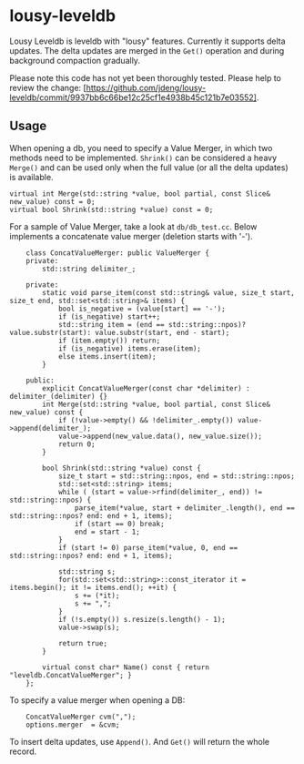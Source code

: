 lousy-leveldb
=============

Lousy Leveldb is leveldb with "lousy" features. Currently it supports delta updates. The delta updates are merged in the `Get()` operation and during background compaction gradually.

Please note this code has not yet been thoroughly tested. Please help to review the change: [https://github.com/jdeng/lousy-leveldb/commit/9937bb6c66be12c25cf1e4938b45c121b7e03552].

Usage
-----

When opening a db, you need to specify a Value Merger, in which two methods need to be implemented. `Shrink()` can be considered a heavy `Merge()` and can be used only when the full value (or all the delta updates) is available.

    virtual int Merge(std::string *value, bool partial, const Slice& new_value) const = 0;
    virtual bool Shrink(std::string *value) const = 0;

For a sample of Value Merger, take a look at `db/db_test.cc`. Below implements a concatenate value merger (deletion starts with '-').

		class ConcatValueMerger: public ValueMerger {
		private:
			std::string delimiter_;

		private:
			static void parse_item(const std::string& value, size_t start, size_t end, std::set<std::string>& items) {
				bool is_negative = (value[start] == '-');
				if (is_negative) start++;
				std::string item = (end == std::string::npos)? value.substr(start): value.substr(start, end - start);
				if (item.empty()) return;
				if (is_negative) items.erase(item);
				else items.insert(item);
			}

		public:
			explicit ConcatValueMerger(const char *delimiter) : delimiter_(delimiter) {}
			int Merge(std::string *value, bool partial, const Slice& new_value) const {
				if (!value->empty() && !delimiter_.empty()) value->append(delimiter_);
				value->append(new_value.data(), new_value.size());
				return 0;
			}

			bool Shrink(std::string *value) const {
				size_t start = std::string::npos, end = std::string::npos;
				std::set<std::string> items;
				while ( (start = value->rfind(delimiter_, end)) != std::string::npos) {
					parse_item(*value, start + delimiter_.length(), end == std::string::npos? end: end + 1, items);
					if (start == 0) break;
					end = start - 1;
				}
				if (start != 0) parse_item(*value, 0, end == std::string::npos? end: end + 1, items);

				std::string s;
				for(std::set<std::string>::const_iterator it = items.begin(); it != items.end(); ++it) {
					s += (*it);
					s += ",";
				}
				if (!s.empty()) s.resize(s.length() - 1);
				value->swap(s);

				return true;
			}

			virtual const char* Name() const { return "leveldb.ConcatValueMerger"; }
		};

To specify a value merger when opening a DB:

		ConcatValueMerger cvm(",");
		options.merger  = &cvm;

To insert delta updates, use `Append()`. And `Get()` will return the whole record.



